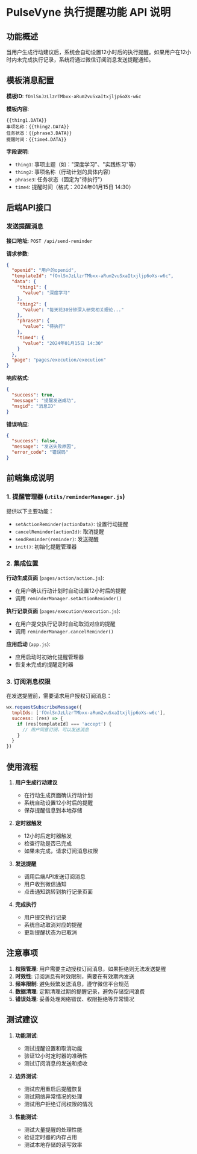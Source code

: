# PulseVyne 执行提醒功能 API 说明

## 功能概述

当用户生成行动建议后，系统会自动设置12小时后的执行提醒。如果用户在12小时内未完成执行记录，系统将通过微信订阅消息发送提醒通知。

## 模板消息配置

**模板ID**: `fOnlSnJzLlzrTMbxx-aRum2vuSxaItxjljp6oXs-w6c`

**模板内容**:
```
{{thing1.DATA}}
事项名称：{{thing2.DATA}}
任务状态：{{phrase3.DATA}}
提醒时间：{{time4.DATA}}
```

**字段说明**:
- `thing1`: 事项主题（如："深度学习"、"实践练习"等）
- `thing2`: 事项名称（行动计划的具体内容）
- `phrase3`: 任务状态（固定为"待执行"）
- `time4`: 提醒时间（格式：2024年01月15日 14:30）

## 后端API接口

### 发送提醒消息

**接口地址**: `POST /api/send-reminder`

**请求参数**:
```json
{
  "openid": "用户的openid",
  "templateId": "fOnlSnJzLlzrTMbxx-aRum2vuSxaItxjljp6oXs-w6c",
  "data": {
    "thing1": {
      "value": "深度学习"
    },
    "thing2": {
      "value": "每天花30分钟深入研究相关理论..."
    },
    "phrase3": {
      "value": "待执行"
    },
    "time4": {
      "value": "2024年01月15日 14:30"
    }
  },
  "page": "pages/execution/execution"
}
```

**响应格式**:
```json
{
  "success": true,
  "message": "提醒发送成功",
  "msgid": "消息ID"
}
```

**错误响应**:
```json
{
  "success": false,
  "message": "发送失败原因",
  "error_code": "错误码"
}
```

## 前端集成说明

### 1. 提醒管理器 (`utils/reminderManager.js`)

提供以下主要功能：
- `setActionReminder(actionData)`: 设置行动提醒
- `cancelReminder(actionId)`: 取消提醒
- `sendReminder(reminder)`: 发送提醒
- `init()`: 初始化提醒管理器

### 2. 集成位置

**行动生成页面** (`pages/action/action.js`):
- 在用户确认行动计划时自动设置12小时后的提醒
- 调用 `reminderManager.setActionReminder()`

**执行记录页面** (`pages/execution/execution.js`):
- 在用户提交执行记录时自动取消对应的提醒
- 调用 `reminderManager.cancelReminder()`

**应用启动** (`app.js`):
- 应用启动时初始化提醒管理器
- 恢复未完成的提醒定时器

### 3. 订阅消息权限

在发送提醒前，需要请求用户授权订阅消息：
```javascript
wx.requestSubscribeMessage({
  tmplIds: ['fOnlSnJzLlzrTMbxx-aRum2vuSxaItxjljp6oXs-w6c'],
  success: (res) => {
    if (res[templateId] === 'accept') {
      // 用户同意订阅，可以发送消息
    }
  }
})
```

## 使用流程

1. **用户生成行动建议**
   - 在行动生成页面确认行动计划
   - 系统自动设置12小时后的提醒
   - 保存提醒信息到本地存储

2. **定时器触发**
   - 12小时后定时器触发
   - 检查行动是否已完成
   - 如果未完成，请求订阅消息权限

3. **发送提醒**
   - 调用后端API发送订阅消息
   - 用户收到微信通知
   - 点击通知跳转到执行记录页面

4. **完成执行**
   - 用户提交执行记录
   - 系统自动取消对应的提醒
   - 更新提醒状态为已取消

## 注意事项

1. **权限管理**: 用户需要主动授权订阅消息，如果拒绝则无法发送提醒
2. **时效性**: 订阅消息有时效限制，需要在有效期内发送
3. **频率限制**: 避免频繁发送消息，遵守微信平台规范
4. **数据清理**: 定期清理过期的提醒记录，避免存储空间浪费
5. **错误处理**: 妥善处理网络错误、权限拒绝等异常情况

## 测试建议

1. **功能测试**:
   - 测试提醒设置和取消功能
   - 验证12小时定时器的准确性
   - 测试订阅消息的发送和接收

2. **边界测试**:
   - 测试应用重启后提醒恢复
   - 测试网络异常情况的处理
   - 测试用户拒绝订阅权限的情况

3. **性能测试**:
   - 测试大量提醒的处理性能
   - 验证定时器的内存占用
   - 测试本地存储的读写效率